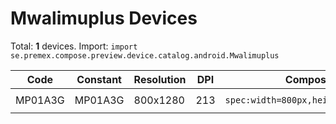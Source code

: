# Mwalimuplus Devices

Total: **1** devices. Import: `import se.premex.compose.preview.device.catalog.android.Mwalimuplus`

| Code | Constant | Resolution | DPI | Compose Spec | Preview Usage |
|------|----------|------------|-----|-------------|---------------|
| MP01A3G | MP01A3G | 800x1280 | 213 | `spec:width=800px,height=1280px,dpi=213` | `@Preview(device = Mwalimuplus.MP01A3G)` |

<!-- Generated automatically. Do not edit manually. -->
